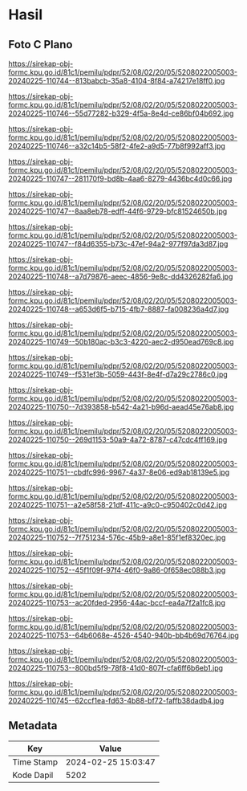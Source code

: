 # Hasil

## Foto C Plano

https://sirekap-obj-formc.kpu.go.id/81c1/pemilu/pdpr/52/08/02/20/05/5208022005003-20240225-110744--813babcb-35a8-4104-8f84-a74217e18ff0.jpg

https://sirekap-obj-formc.kpu.go.id/81c1/pemilu/pdpr/52/08/02/20/05/5208022005003-20240225-110746--55d77282-b329-4f5a-8e4d-ce86bf04b692.jpg

https://sirekap-obj-formc.kpu.go.id/81c1/pemilu/pdpr/52/08/02/20/05/5208022005003-20240225-110746--a32c14b5-58f2-4fe2-a9d5-77b8f992aff3.jpg

https://sirekap-obj-formc.kpu.go.id/81c1/pemilu/pdpr/52/08/02/20/05/5208022005003-20240225-110747--281170f9-bd8b-4aa6-8279-4436bc4d0c66.jpg

https://sirekap-obj-formc.kpu.go.id/81c1/pemilu/pdpr/52/08/02/20/05/5208022005003-20240225-110747--8aa8eb78-edff-44f6-9729-bfc81524650b.jpg

https://sirekap-obj-formc.kpu.go.id/81c1/pemilu/pdpr/52/08/02/20/05/5208022005003-20240225-110747--f84d6355-b73c-47ef-94a2-977f97da3d87.jpg

https://sirekap-obj-formc.kpu.go.id/81c1/pemilu/pdpr/52/08/02/20/05/5208022005003-20240225-110748--a7d79876-aeec-4856-9e8c-dd4326282fa6.jpg

https://sirekap-obj-formc.kpu.go.id/81c1/pemilu/pdpr/52/08/02/20/05/5208022005003-20240225-110748--a653d6f5-b715-4fb7-8887-fa008236a4d7.jpg

https://sirekap-obj-formc.kpu.go.id/81c1/pemilu/pdpr/52/08/02/20/05/5208022005003-20240225-110749--50b180ac-b3c3-4220-aec2-d950ead769c8.jpg

https://sirekap-obj-formc.kpu.go.id/81c1/pemilu/pdpr/52/08/02/20/05/5208022005003-20240225-110749--f531ef3b-5059-443f-8e4f-d7a29c2786c0.jpg

https://sirekap-obj-formc.kpu.go.id/81c1/pemilu/pdpr/52/08/02/20/05/5208022005003-20240225-110750--7d393858-b542-4a21-b96d-aead45e76ab8.jpg

https://sirekap-obj-formc.kpu.go.id/81c1/pemilu/pdpr/52/08/02/20/05/5208022005003-20240225-110750--269d1153-50a9-4a72-8787-c47cdc4ff169.jpg

https://sirekap-obj-formc.kpu.go.id/81c1/pemilu/pdpr/52/08/02/20/05/5208022005003-20240225-110751--cbdfc996-9967-4a37-8e06-ed9ab18139e5.jpg

https://sirekap-obj-formc.kpu.go.id/81c1/pemilu/pdpr/52/08/02/20/05/5208022005003-20240225-110751--a2e58f58-21df-411c-a9c0-c950402c0d42.jpg

https://sirekap-obj-formc.kpu.go.id/81c1/pemilu/pdpr/52/08/02/20/05/5208022005003-20240225-110752--7f751234-576c-45b9-a8e1-85f1ef8320ec.jpg

https://sirekap-obj-formc.kpu.go.id/81c1/pemilu/pdpr/52/08/02/20/05/5208022005003-20240225-110752--45f1f09f-97f4-46f0-9a86-0f658ec088b3.jpg

https://sirekap-obj-formc.kpu.go.id/81c1/pemilu/pdpr/52/08/02/20/05/5208022005003-20240225-110753--ac20fded-2956-44ac-bccf-ea4a7f2a1fc8.jpg

https://sirekap-obj-formc.kpu.go.id/81c1/pemilu/pdpr/52/08/02/20/05/5208022005003-20240225-110753--64b6068e-4526-4540-940b-bb4b69d76764.jpg

https://sirekap-obj-formc.kpu.go.id/81c1/pemilu/pdpr/52/08/02/20/05/5208022005003-20240225-110753--800bd5f9-78f8-41d0-807f-cfa6ff6b6eb1.jpg

https://sirekap-obj-formc.kpu.go.id/81c1/pemilu/pdpr/52/08/02/20/05/5208022005003-20240225-110745--62ccf1ea-fd63-4b88-bf72-faffb38dadb4.jpg


## Metadata

| Key        | Value               |
| ---------- | ------------------- |
| Time Stamp | 2024-02-25 15:03:47 |
| Kode Dapil | 5202                |



